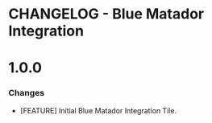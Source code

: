 # CHANGELOG - Blue Matador Integration

1.0.0
==================
### Changes

* [FEATURE] Initial Blue Matador Integration Tile.
